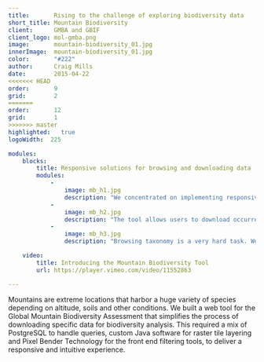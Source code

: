 ```yaml
---
title:       Rising to the challenge of exploring biodiversity data 
short_title: Mountain Biodiversity
client:      GMBA and GBIF
client_logo: mol-gmba.png
image:       mountain-biodiversity_01.jpg
innerImage:  mountain-biodiversity_01.jpg
color:       "#222"
author:      Craig Mills
date:        2015-04-22
<<<<<<< HEAD
order:       9
grid:        2
=======
order:       12
grid:        1
>>>>>>> master
highlighted:   true
logoWidth:  225

modules:
    blocks:
        title: Responsive solutions for browsing and downloading data
        modules:
            -
                image: mb_h1.jpg
                description: "We concentrated on implementing responsive filtering. Changing the elevation or thermal belt reflects, in an instant, biodiversity changes on the map."
            -
                image: mb_h2.jpg
                description: "The tool allows users to download occurrences data for the selected criteria in a processable and reusable format. This data can be used in further analysis such as niche modelling."
            -
                image: mb_h3.jpg
                description: "Browsing taxonomy is a very hard task. We used our well known column view taxonomic browser to help ease the process."

    video:
        title: Introducing the Mountain Biodiversity Tool
        url: https://player.vimeo.com/video/11552863

---
```


Mountains are extreme locations that harbor a huge variety of species depending on altitude, soils and other conditions. We built a web tool for the Global Mountain Biodiversity Assessment that simplifies the process of downloading specific data for biodiversity analysis. This required a mix of PostgreSQL to handle queries, custom Java software for raster tile layering and Pixel Bender Technology for the front end filtering tools, to deliver a responsive and intuitive experience. 

